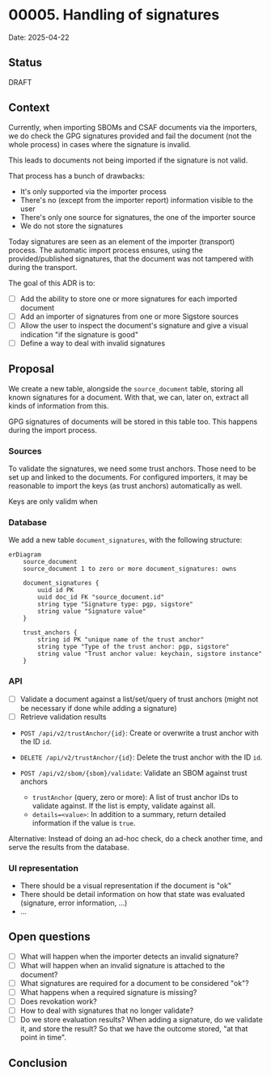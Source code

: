 # 00005. Handling of signatures

Date: 2025-04-22

## Status

DRAFT

## Context

Currently, when importing SBOMs and CSAF documents via the importers, we do check the GPG signatures provided and fail
the document (not the whole process) in cases where the signature is invalid.

This leads to documents not being imported if the signature is not valid.

That process has a bunch of drawbacks:

* It's only supported via the importer process
* There's no (except from the importer report) information visible to the user
* There's only one source for signatures, the one of the importer source
* We do not store the signatures

Today signatures are seen as an element of the importer (transport) process. The automatic import process ensures, using
the provided/published signatures, that the document was not tampered with during the transport.

The goal of this ADR is to:

* [ ] Add the ability to store one or more signatures for each imported document
* [ ] Add an importer of signatures from one or more Sigstore sources
* [ ] Allow the user to inspect the document's signature and give a visual indication "if the signature is good"
* [ ] Define a way to deal with invalid signatures

## Proposal

We create a new table, alongside the `source_document` table, storing all known signatures for a document. With that,
we can, later on, extract all kinds of information from this.

GPG signatures of documents will be stored in this table too. This happens during the import process.

### Sources

To validate the signatures, we need some trust anchors. Those need to be set up and linked to the documents. For
configured importers, it may be reasonable to import the keys (as trust anchors) automatically as well.

Keys are only validm when

### Database

We add a new table `document_signatures`, with the following structure:

```mermaid
erDiagram
    source_document
    source_document 1 to zero or more document_signatures: owns

    document_signatures {
        uuid id PK
        uuid doc_id FK "source_document.id"
        string type "Signature type: pgp, sigstore"
        string value "Signature value"
    }

    trust_anchors {
        string id PK "unique name of the trust anchor"
        string type "Type of the trust anchor: pgp, sigstore"
        string value "Trust anchor value: keychain, sigstore instance"
    }
```

### API

* [ ] Validate a document against a list/set/query of trust anchors (might not be necessary if done while adding a signature)
* [ ] Retrieve validation results

* `POST /api/v2/trustAnchor/{id}`: Create or overwrite a trust anchor with the ID `id`.
* `DELETE /api/v2/trustAnchor/{id}`: Delete the trust anchor with the ID `id`.

* `POST /api/v2/sbom/{sbom}/validate`: Validate an SBOM against trust anchors
  * `trustAnchor` (query, zero or more): A list of trust anchor IDs to validate against. If the list is empty, validate against all.
  * `details=<value>`: In addition to a summary, return detailed information if the value is `true`.

Alternative: Instead of doing an ad-hoc check, do a check another time, and serve the results from the database.

### UI representation

* There should be a visual representation if the document is "ok"
* There should be detail information on how that state was evaluated (signature, error information, …)
* …

## Open questions

* [ ] What will happen when the importer detects an invalid signature?
* [ ] What will happen when an invalid signature is attached to the document?
* [ ] What signatures are required for a document to be considered "ok"?
* [ ] What happens when a required signature is missing?
* [ ] Does revokation work?
* [ ] How to deal with signatures that no longer validate?
* [ ] Do we store evaluation results? When adding a signature, do we validate it, and store the result? So that we have
  the outcome stored, "at that point in time".

## Conclusion

